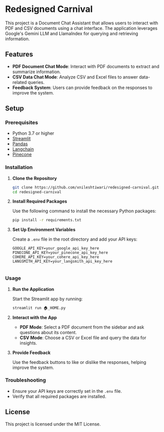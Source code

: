 # Redesigned Carnival

This project is a Document Chat Assistant that allows users to interact with PDF and CSV documents using a chat interface. The application leverages Google's Gemini LLM and LlamaIndex for querying and retrieving information.

## Features

- **PDF Document Chat Mode**: Interact with PDF documents to extract and summarize information.
- **CSV Data Chat Mode**: Analyze CSV and Excel files to answer data-related queries.
- **Feedback System**: Users can provide feedback on the responses to improve the system.

## Setup

### Prerequisites

- Python 3.7 or higher
- [Streamlit](https://streamlit.io/)
- [Pandas](https://pandas.pydata.org/)
- [Langchain](https://github.com/hwchase17/langchain)
- [Pinecone](https://www.pinecone.io/)

### Installation

1. **Clone the Repository**

   ```bash
   git clone https://github.com/xnileshtiwari/redesigned-carnival.git
   cd redesigned-carnival
   ```

2. **Install Required Packages**

   Use the following command to install the necessary Python packages:

   ```bash
   pip install -r requirements.txt
   ```

3. **Set Up Environment Variables**

   Create a `.env` file in the root directory and add your API keys:

   ```plaintext
   GOOGLE_API_KEY=your_google_api_key_here
   PINECONE_API_KEY=your_pinecone_api_key_here
   COHERE_API_KEY=your_cohere_api_key_here
   LANGSMITH_API_KEY=your_langsmith_api_key_here
   

   ```

### Usage

1. **Run the Application**

   Start the Streamlit app by running:

   ```bash
   streamlit run 🏠_HOME.py
   ```

2. **Interact with the App**

   - **PDF Mode**: Select a PDF document from the sidebar and ask questions about its content.
   - **CSV Mode**: Choose a CSV or Excel file and query the data for insights.

3. **Provide Feedback**

   Use the feedback buttons to like or dislike the responses, helping improve the system.

### Troubleshooting

- Ensure your API keys are correctly set in the `.env` file.
- Verify that all required packages are installed.


## License

This project is licensed under the MIT License.

